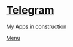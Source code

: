# [Telegram](https://github.com/kolumnin/Telegram)
[My Apps in construction](https://kolumnin.github.io/MyApps/)

[Menu](https://kolumnin.github.io/MyApps/menu.html)
